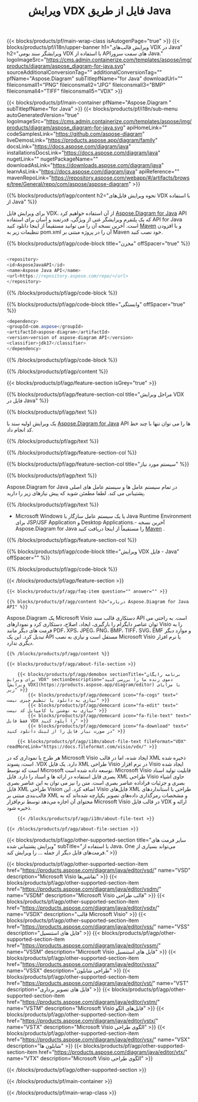 ﻿---
title: ویرایش VDX فایل از طریق Java 
weight: 3390
url: /fa/java/editor/vdx/ 
description: Java کد نمونه برای ویرایش اسناد VDX در Java Runtime Environment برای JSP/JSF Application و Desktop Applications.
---
{{< blocks/products/pf/main-wrap-class isAutogenPage="true" >}}
{{< blocks/products/pf/i18n/upper-banner h1="ویرایش قالب‌های VDX در Java" h2="ویرایشگر سند بومی VDX با استفاده از APIهای سمت سرور Java." logoImageSrc="https://cms.admin.containerize.com/templates/aspose/img/products/diagram/aspose_diagram-for-java.svg" sourceAdditionalConversionTag="" additionalConversionTag="" pfName="Aspose.Diagram" subTitlepfName="for Java" downloadUrl="" fileiconsmall1="PNG" fileiconsmall2="JPG" fileiconsmall3="BMP" fileiconsmall4="TIFF" fileiconsmall5="VDX" >}}

{{< blocks/products/pf/main-container pfName="Aspose.Diagram " subTitlepfName="for Java" >}}
{{< blocks/products/pf/i18n/sub-menu autoGeneratedVersion="true" logoImageSrc="https://cms.admin.containerize.com/templates/aspose/img/products/diagram/aspose_diagram-for-java.svg" apiHomeLink="" codeSamplesLink="https://github.com/aspose-diagram" liveDemosLink="https://products.aspose.app/diagram/family" docsLink="https://docs.aspose.com/diagram/java" installationsDocsLink="https://docs.aspose.com/diagram/java" nugetLink="" nugetPackageName="" downloadAsLink="https://downloads.aspose.com/diagram/java" learnAsLink="https://docs.aspose.com/diagram/java" apiReference="" mavenRepoLink="https://repository.aspose.com/webapp/#/artifacts/browse/tree/General/repo/com/aspose/aspose-diagram" >}}

{{% blocks/products/pf/agp/content h2="نحوه ویرایش فایل‌های VDX با استفاده از Java" %}}

 برای ویرایش فایل VDX، از آن استفاده خواهیم کرد
 [Aspose.Diagram for Java](https://products.aspose.com/diagram/java) 
 API که یک پلتفرم ویرایشگر غنی از ویژگی، قدرتمند و آسان برای استفاده API for Java است. آخرین نسخه آن را می توانید مستقیماً از اینجا دانلود کنید
 [Maven](https://repository.aspose.com/webapp/#/artifacts/browse/tree/General/repo/com/aspose/aspose-diagram) 
 و با افزودن تنظیمات زیر به pom.xml آن را در پروژه مبتنی بر Maven خود نصب کنید.

{{% blocks/products/pf/agp/code-block title="مخزن" offSpacer="true" %}}

```cs

<repository>
<id>AsposeJavaAPI</id>
<name>Aspose Java API</name>
<url>https://repository.aspose.com/repo/</url>
</repository>


```

{{% /blocks/products/pf/agp/code-block %}}

{{% blocks/products/pf/agp/code-block title="وابستگی" offSpacer="true" %}}

```cs
<dependency>
<groupId>com.aspose</groupId>
<artifactId>aspose-diagram</artifactId>
<version>version of aspose-diagram API</version>
<classifier>jdk17</classifier>
</dependency>


```

{{% /blocks/products/pf/agp/code-block %}}

{{% /blocks/products/pf/agp/content %}}

{{< blocks/products/pf/agp/feature-section isGrey="true" >}}

{{% blocks/products/pf/agp/feature-section-col title="مراحل ویرایش VDX فایل در Java" %}}

{{% blocks/products/pf/agp/text %}}

 یک ویرایش اولیه سند با
 [Aspose.Diagram for Java](https://products.aspose.com/diagram/java) 
 API ها را می توان تنها با چند خط کد انجام داد.

{{% /blocks/products/pf/agp/text %}}



{{% /blocks/products/pf/agp/feature-section-col %}}

{{% blocks/products/pf/agp/feature-section-col title="سیستم مورد نیاز" %}}

{{% blocks/products/pf/agp/text %}}

 Aspose.Diagram for Java در تمام سیستم عامل ها و سیستم عامل های اصلی پشتیبانی می کند. لطفا مطمئن شوید که پیش نیازهای زیر را دارید.

{{% /blocks/products/pf/agp/text %}}

- Microsoft Windows یا یک سیستم عامل سازگار با Java Runtime Environment برای JSP/JSF Application و Desktop Applications.- آخرین نسخه Aspose.Diagram for Java را مستقیماً از اینجا دریافت کنید [Maven](https://repository.aspose.com/webapp/#/artifacts/browse/tree/General/repo/com/aspose/aspose-diagram)  .

{{% /blocks/products/pf/agp/feature-section-col %}}

{{% blocks/products/pf/agp/code-block title="ویرایش VDX فایل - Java" offSpacer="" %}}


{{% /blocks/products/pf/agp/code-block %}}

{{< /blocks/products/pf/agp/feature-section >}}

    {{< blocks/products/pf/agp/faq-item question="" answer="" >}}
 

<!-- aboutfile Starts -->

    {{% blocks/products/pf/agp/content h2="درباره Aspose.Diagram for Java API" %}}

 Aspose.Diagram یک Microsoft Visio دستکاری قالب سند API است. به راحتی می توان عناصر دایگرام را بارگیری، ایجاد، اصلاح، دستکاری کرد و نمودارهای Visio را به فرمت های دیگر مانند PDF، XPS، JPEG، PNG، BMP، TIFF، SVG، EMF و موارد دیگر تبدیل کرد. این یک API مستقل است و نیازی به نصب Microsoft Visio یا نرم افزار دیگری ندارد.  



    {{% /blocks/products/pf/agp/content %}}

    {{< blocks/products/pf/agp/about-file-section >}}

        {{< blocks/products/pf/agp/demobox sectionTitle="برنامه رایگان برای ویرایش VDX" sectionDescription="دموی زنده ما را بررسی کنید [ویرایش VDX](https://products.aspose.app/diagram/editor) با مزایای زیر" >}}
            {{< blocks/products/pf/agp/democard icon="fa-cogs" text=" نیازی به دانلود یا تنظیم چیزی نیست" >}}
            {{< blocks/products/pf/agp/democard icon="fa-edit" text=" نیازی به نوشتن یا کامپایل کد نیست" >}}
            {{< blocks/products/pf/agp/democard icon="fa-file-text" text=" فقط فایل VDX را آپلود کنید" >}}
            {{< blocks/products/pf/agp/democard icon="fa-download" text=" در صورت نیاز فایل را از لینک دانلود کنید" >}}

        {{< blocks/products/pf/agp/i18n/about-file-text fileFormat="VDX" readMoreLink="https://docs.fileformat.com/visio/vdx/" >}}
هر طرح یا نموداری که در Microsoft Visio ایجاد شده، اما در قالب XML ذخیره شده است، پسوند .VDX دارد. یک فایل XML طراحی Visio در نرم افزار Visio ایجاد شده است که توسط Microsoft توسعه داده شده است. Microsoft Visio قابلیت تولید اسناد بصری قابل استفاده در ارائه ها و اسناد را دارد. فایل XML طراحی Visio حاوی اشیاء بصری و جزئیات فراداده عناصر بصری است. متن را نیز می توان به این عناصر بصری فایل XML طراحی Vision اضافه کرد. این Visio فایل‌های XML طراحی با استانداردهای قالب‌بندی مبتنی بر XML و مشخصات رمزگذاری داده‌های تصویر یکپارچه شده‌اند که به محتوای آن اجازه می‌دهد توسط نرم‌افزار Microsoft Visio در قالب فایل VDX ارائه و ذخیره شود. 

        {{< /blocks/products/pf/agp/i18n/about-file-text >}}

    {{< /blocks/products/pf/agp/about-file-section >}}

<!-- aboutfile Ends -->

{{< blocks/products/pf/agp/other-supported-section title="سایر فرمت های ویرایش پشتیبانی شده" subTitle="با استفاده از Java، One می‌تواند بسیاری از فرمت‌های فایل دیگر از جمله ... را ویرایش کند." >}}

{{< blocks/products/pf/agp/other-supported-section-item href="https://products.aspose.com/diagram/java/editor/vsd/" name="VSD" description="Microsoft Visio نقاشی‌ها" >}}
{{< blocks/products/pf/agp/other-supported-section-item href="https://products.aspose.com/diagram/java/editor/vsdm/" name="VSDM" description="Microsoft Visio قالب طراحی" >}}
{{< blocks/products/pf/agp/other-supported-section-item href="https://products.aspose.com/diagram/java/editor/vsdx/" name="VSDX" description="قالب Microsoft Visio" >}}
{{< blocks/products/pf/agp/other-supported-section-item href="https://products.aspose.com/diagram/java/editor/vss/" name="VSS" description="فایل های استنسیل" >}}
{{< blocks/products/pf/agp/other-supported-section-item href="https://products.aspose.com/diagram/java/editor/vssm/" name="VSSM" description="Microsoft Visio فایل های استنسیل" >}}
{{< blocks/products/pf/agp/other-supported-section-item href="https://products.aspose.com/diagram/java/editor/vssx/" name="VSSX" description="طراحی شابلون" >}}
{{< blocks/products/pf/agp/other-supported-section-item href="https://products.aspose.com/diagram/java/editor/vst/" name="VST" description="فایل های تصویر برداری" >}}
{{< blocks/products/pf/agp/other-supported-section-item href="https://products.aspose.com/diagram/java/editor/vstm/" name="VSTM" description="Microsoft Visio فایل‌های الگو" >}}
{{< blocks/products/pf/agp/other-supported-section-item href="https://products.aspose.com/diagram/java/editor/vstx/" name="VSTX" description="Microsoft Visio الگوی طراحی" >}}
{{< blocks/products/pf/agp/other-supported-section-item href="https://products.aspose.com/diagram/java/editor/vsx/" name="VSX" description="شابلون ها" >}}
{{< blocks/products/pf/agp/other-supported-section-item href="https://products.aspose.com/diagram/java/editor/vtx/" name="VTX" description="Microsoft Visio الگوی طراحی" >}}

{{< /blocks/products/pf/agp/other-supported-section >}}

{{< /blocks/products/pf/main-container >}}
    
{{< /blocks/products/pf/main-wrap-class >}}